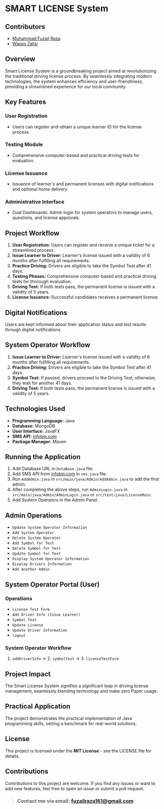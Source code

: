 # SMART LICENSE System

## Contributors
- [Muhammad Fuzail Raza](https://github.com/Fuzail-Raza)
- [Waqas Zafar](https://github.com/WaqasZafar9)

## Overview
Smart License System is a groundbreaking project aimed at revolutionizing the traditional driving license process. By seamlessly integrating modern technologies, the system enhances efficiency and user-friendliness, providing a streamlined experience for our local community.

## Key Features

### User Registration
- Users can register and obtain a unique learner ID for the license process.

### Testing Module
- Comprehensive computer-based and practical driving tests for evaluation.

### License Issuance
- Issuance of learner's and permanent licenses with digital notifications and optional home delivery.

### Administrative Interface
- Dual Dashboards: Admin login for system operators to manage users, questions, and license approvals.

## Project Workflow
1. **User Registration:** Users can register and receive a unique ticket for a streamlined process.
2. **Issue Learner to Driver:** Learner's license issued with a validity of 6 months after fulfilling all requirements.
3. **Practice Driving:** Drivers are eligible to take the Symbol Test after 41 days.
4. **Testing Phases:** Comprehensive computer-based and practical driving tests for thorough evaluation.
5. **Driving Test:** If both tests pass, the permanent license is issued with a validity of 5 years.
6. **License Issuance:** Successful candidates receives a permanent license.


## Digital Notifications
Users are kept informed about their application status and test results through digital notifications.

## System Operator Workflow
1. **Issue Learner to Driver:** Learner's license issued with a validity of 6 months after fulfilling all requirements.
2. **Practice Driving:** Drivers are eligible to take the Symbol Test after 41 days.
3. **Symbol Test:** If passed, drivers proceed to the Driving Test; otherwise, they wait for another 41 days.
4. **Driving Test:** If both tests pass, the permanent license is issued with a validity of 5 years.

## Technologies Used
- **Programming Language:** Java
- **Database:** MongoDB
- **User Interface:** JavaFX
- **SMS API:** [infobip.com](https://infobip.com)
- **Package Manager:** Maven

## Running the Application
1. Add Database URL in `DataBase.java` file.
2. Add SMS API from [infobip.com](https://infobip.com) in `sms.java` file.
3. Run `AddAdmin.java` in `src/main/java/Admin/AddAdmin.java` to add the first admin.
4. After completing the above steps, run `AdminLogin.java` in `src/main/java/Admin/AdminLogin.java` or `src/test/java/LicenseMain`.
5. Add System Operators in the Admin Panel.

## Admin Operations
- `Update System Operator Information`
- `Add System Operator`
- `Delete System Operator`
- `Add Symbol for Test`
- `Delete Symbol for Test`
- `Update Symbol for Test`
- `Display System Operator Information`
- `Display Drivers Information`
- `Add Another Admin`

## System Operator Portal (User)
### Operations
- `License Test Form`
- `Add Driver Info (Issue Learner)`
- `Symbol Test`
- `Update License`
- `Update Driver Information`
- `logout`

### System Operator Workflow
1. `addDriverInfo` -> 2. `symbolTest` -> 3. `licenseTestForm`

## Project Impact
The Smart License System signifies a significant leap in driving license management, seamlessly blending technology and make zero Paper usage.

## Practical Application
The project demonstrates the practical implementation of Java programming skills, setting a benchmark for real-world solutions.

## License
This project is licensed under the **MIT License** - see the LICENSE file for details.

## Contributions
Contributions to this project are welcome. If you find any issues or want to add new features, feel free to open an issue or submit a pull request.  
> ### Contact me via email: [fuzailraza161@gmail.com](mailto:fuzailraza161@gmail.com)  
